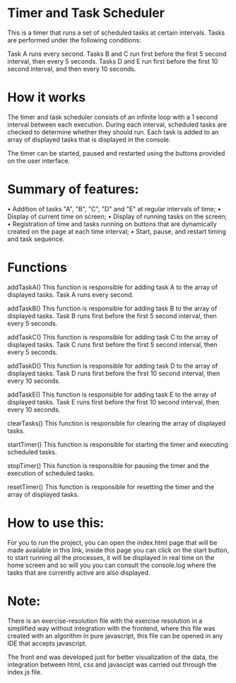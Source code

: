 # Timer and Task Scheduler

This is a timer that runs a set of scheduled tasks at certain intervals. Tasks are performed under the following conditions:

Task A runs every second.
Tasks B and C run first before the first 5 second interval, then every 5 seconds.
Tasks D and E run first before the first 10 second interval, and then every 10 seconds.

# How it works

The timer and task scheduler consists of an infinite loop with a 1 second interval between each execution. During each interval, scheduled tasks are checked to determine whether they should run. Each task is added to an array of displayed tasks that is displayed in the console.

The timer can be started, paused and restarted using the buttons provided on the user interface.

# Summary of features:

• Addition of tasks "A", "B", "C", "D" and "E" at regular intervals of time;
• Display of current time on screen;
• Display of running tasks on the screen;
• Registration of time and tasks running on buttons that are dynamically created on the page at each time interval;
• Start, pause, and restart timing and task sequence.

# Functions

addTaskA()
This function is responsible for adding task A to the array of displayed tasks. Task A runs every second.

addTaskB()
This function is responsible for adding task B to the array of displayed tasks. Task B runs first before the first 5 second interval, then every 5 seconds.

addTaskC()
This function is responsible for adding task C to the array of displayed tasks. Task C runs first before the first 5 second interval, then every 5 seconds.

addTaskD()
This function is responsible for adding task D to the array of displayed tasks. Task D runs first before the first 10 second interval, then every 10 seconds.

addTaskE()
This function is responsible for adding task E to the array of displayed tasks. Task E runs first before the first 10 second interval, then every 10 seconds.

clearTasks()
This function is responsible for clearing the array of displayed tasks.

startTimer()
This function is responsible for starting the timer and executing scheduled tasks.

stopTimer()
This function is responsible for pausing the timer and the execution of scheduled tasks.

resetTimer()
This function is responsible for resetting the timer and the array of displayed tasks.

# How to use this:

For you to run the project, you can open the index.html page that will be made available in this link, inside this page you can click on the start button, to start running all the processes, it will be displayed in real time on the home screen and so will you you can consult the console.log where the tasks that are currently active are also displayed.

# Note:

There is an exercise-resolution file with the exercise resolution in a simplified way without integration with the frontend, where this file was created with an algorithm in pure javascript, this file can be opened in any IDE that accepts javascript.

The front end was developed just for better visualization of the data, the integration between html, css and javascipt was carried out through the index.js file.